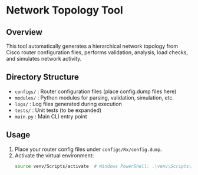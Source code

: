 # Network Topology Tool

## Overview
This tool automatically generates a hierarchical network topology from Cisco router configuration files, performs validation, analysis, load checks, and simulates network activity.

## Directory Structure
- `configs/` : Router configuration files (place config.dump files here)
- `modules/` : Python modules for parsing, validation, simulation, etc.
- `logs/` : Log files generated during execution
- `tests/` : Unit tests (to be expanded)
- `main.py` : Main CLI entry point

## Usage
1. Place your router config files under `configs/Rx/config.dump`.
2. Activate the virtual environment:  
   ```bash
   source venv/Scripts/activate  # Windows PowerShell: .\venv\Scripts\Activate.ps1
